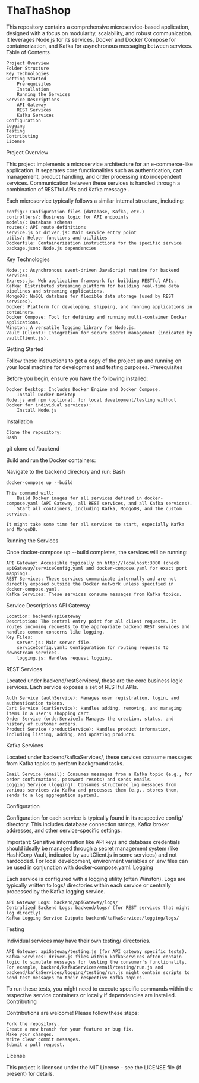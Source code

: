 # ThaThaShop

This repository contains a comprehensive microservice-based application, designed with a focus on modularity, scalability, and robust communication. It leverages Node.js for its services, Docker and Docker Compose for containerization, and Kafka for asynchronous messaging between services.
Table of Contents

    Project Overview
    Folder Structure
    Key Technologies
    Getting Started
        Prerequisites
        Installation
        Running the Services
    Service Descriptions
        API Gateway
        REST Services
        Kafka Services
    Configuration
    Logging
    Testing
    Contributing
    License

Project Overview

This project implements a microservice architecture for an e-commerce-like application. It separates core functionalities such as authentication, cart management, product handling, and order processing into independent services. Communication between these services is handled through a combination of RESTful APIs and Kafka message .

Each microservice typically follows a similar internal structure, including:

    config/: Configuration files (database, Kafka, etc.)
    controllers/: Business logic for API endpoints
    models/: Database schemas
    routes/: API route definitions
    service.js or driver.js: Main service entry point
    utils/: Helper functions and utilities
    Dockerfile: Containerization instructions for the specific service
    package.json: Node.js dependencies

Key Technologies

    Node.js: Asynchronous event-driven JavaScript runtime for backend services.
    Express.js: Web application framework for building RESTful APIs.
    Kafka: Distributed streaming platform for building real-time data pipelines and streaming applications.
    MongoDB: NoSQL database for flexible data storage (used by REST services).
    Docker: Platform for developing, shipping, and running applications in containers.
    Docker Compose: Tool for defining and running multi-container Docker applications.
    Winston: A versatile logging library for Node.js.
    Vault (Client): Integration for secure secret management (indicated by vaultClient.js).

Getting Started

Follow these instructions to get a copy of the project up and running on your local machine for development and testing purposes.
Prerequisites

Before you begin, ensure you have the following installed:

    Docker Desktop: Includes Docker Engine and Docker Compose.
        Install Docker Desktop
    Node.js and npm (optional, for local development/testing without Docker for individual services):
        Install Node.js

Installation

    Clone the repository:
    Bash

git clone <your-repository-url>
cd <your-repository-name>/backend

Build and run the Docker containers:

Navigate to the backend directory and run:
Bash

    docker-compose up --build

    This command will:
        Build Docker images for all services defined in docker-compose.yaml (API Gateway, all REST services, and all Kafka services).
        Start all containers, including Kafka, MongoDB, and the custom services.

    It might take some time for all services to start, especially Kafka and MongoDB.

Running the Services

Once docker-compose up --build completes, the services will be running:

    API Gateway: Accessible typically on http://localhost:3000 (check apiGateway/serviceConfig.yaml and docker-compose.yaml for exact port mapping).
    REST Services: These services communicate internally and are not directly exposed outside the Docker network unless specified in docker-compose.yaml.
    Kafka Services: These services consume messages from Kafka topics.

Service Descriptions
API Gateway

    Location: backend/apiGateway
    Description: The central entry point for all client requests. It routes incoming requests to the appropriate backend REST services and handles common concerns like logging.
    Key Files:
        server.js: Main server file.
        serviceConfig.yaml: Configuration for routing requests to downstream services.
        logging.js: Handles request logging.

REST Services

Located under backend/restServices/, these are the core business logic services. Each service exposes a set of RESTful APIs.

    Auth Service (authService): Manages user registration, login, and authentication tokens.
    Cart Service (cartService): Handles adding, removing, and managing items in a user's shopping cart.
    Order Service (orderService): Manages the creation, status, and history of customer orders.
    Product Service (productService): Handles product information, including listing, adding, and updating products.

Kafka Services

Located under backend/kafkaServices/, these services consume messages from Kafka topics to perform background tasks.

    Email Service (email): Consumes messages from a Kafka topic (e.g., for order confirmations, password resets) and sends emails.
    Logging Service (logging): Consumes structured log messages from various services via Kafka and processes them (e.g., stores them, sends to a log aggregation system).

Configuration

Configuration for each service is typically found in its respective config/ directory. This includes database connection strings, Kafka broker addresses, and other service-specific settings.

Important: Sensitive information like API keys and database credentials should ideally be managed through a secret management system (like HashiCorp Vault, indicated by vaultClient.js in some services) and not hardcoded. For local development, environment variables or .env files can be used in conjunction with docker-compose.yaml.
Logging

Each service is configured with a logging utility (often Winston). Logs are typically written to logs/ directories within each service or centrally processed by the Kafka logging service.

    API Gateway Logs: backend/apiGateway/logs/
    Centralized Backend Logs: backend/logs/ (for REST services that might log directly)
    Kafka Logging Service Output: backend/kafkaServices/logging/logs/

Testing

Individual services may have their own testing/ directories.

    API Gateway: apiGateway/testing.js (for API gateway specific tests).
    Kafka Services: driver.js files within kafkaServices often contain logic to simulate messages for testing the consumer's functionality. For example, backend/kafkaServices/email/testing/run.js and backend/kafkaServices/logging/testing/run.js might contain scripts to send test messages to their respective Kafka topics.

To run these tests, you might need to execute specific commands within the respective service containers or locally if dependencies are installed.
Contributing

Contributions are welcome! Please follow these steps:

    Fork the repository.
    Create a new branch for your feature or bug fix.
    Make your changes.
    Write clear commit messages.
    Submit a pull request.

License

This project is licensed under the MIT License - see the LICENSE file (if present) for details.
